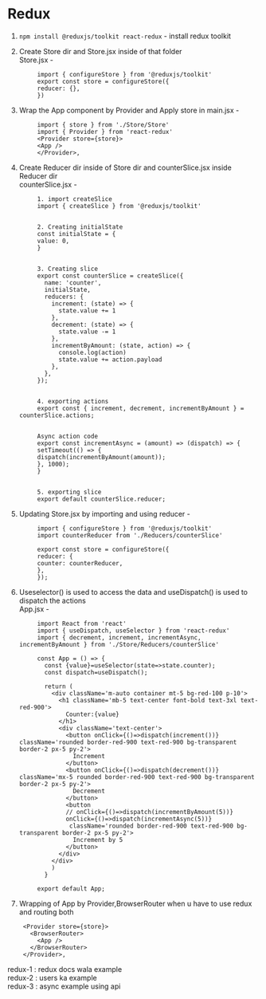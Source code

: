 # Redux  

1. `npm install @reduxjs/toolkit react-redux` - install redux toolkit  
2. Create Store dir and Store.jsx inside of that folder  
Store.jsx -  

            import { configureStore } from '@reduxjs/toolkit'
            export const store = configureStore({
            reducer: {},
            })

3. Wrap the App component by Provider and Apply store in main.jsx -  

            import { store } from './Store/Store'
            import { Provider } from 'react-redux'
            <Provider store={store}>
            <App />
            </Provider>, 

4. Create Reducer dir inside of Store dir and counterSlice.jsx inside Reducer dir  
counterSlice.jsx -  


            1. import createSlice
            import { createSlice } from '@reduxjs/toolkit'  


            2. Creating initialState
            const initialState = {
            value: 0,
            }


            3. Creating slice
            export const counterSlice = createSlice({
              name: 'counter',
              initialState,
              reducers: {
                increment: (state) => {
                  state.value += 1
                },
                decrement: (state) => {
                  state.value -= 1
                },
                incrementByAmount: (state, action) => {
                  console.log(action)
                  state.value += action.payload
                },
              },
            });


            4. exporting actions
            export const { increment, decrement, incrementByAmount } = counterSlice.actions;  


            Async action code
            export const incrementAsync = (amount) => (dispatch) => {
            setTimeout(() => {
            dispatch(incrementByAmount(amount));
            }, 1000);
            }


            5. exporting slice
            export default counterSlice.reducer;
   

5. Updating Store.jsx by importing and using reducer  -  

            import { configureStore } from '@reduxjs/toolkit'
            import counterReducer from './Reducers/counterSlice'

            export const store = configureStore({
            reducer: {
            counter: counterReducer,
            },
            });

6. Useselector() is used to access the data and useDispatch() is used to dispatch the actions  
App.jsx -  

            import React from 'react'
            import { useDispatch, useSelector } from 'react-redux'
            import { decrement, increment, incrementAsync, incrementByAmount } from './Store/Reducers/counterSlice'

            const App = () => {
              const {value}=useSelector(state=>state.counter);
              const dispatch=useDispatch();

              return (
                <div className='m-auto container mt-5 bg-red-100 p-10'>
                  <h1 className='mb-5 text-center font-bold text-3xl text-red-900'>
                    Counter:{value}
                  </h1>
                  <div className='text-center'>
                    <button onClick={()=>dispatch(increment())} className='rounded border-red-900 text-red-900 bg-transparent border-2 px-5 py-2'>
                      Increment
                    </button>
                    <button onClick={()=>dispatch(decrement())} className='mx-5 rounded border-red-900 text-red-900 bg-transparent border-2 px-5 py-2'>
                      Decrement
                    </button>
                    <button  
                    // onClick={()=>dispatch(incrementByAmount(5))}
                    onClick={()=>dispatch(incrementAsync(5))}
                     className='rounded border-red-900 text-red-900 bg-transparent border-2 px-5 py-2'>
                      Increment by 5
                    </button>
                  </div>
                </div>
                )
              }

            export default App;

7. Wrapping of App by Provider,BrowserRouter when u have to use redux and routing both  

        <Provider store={store}>  
          <BrowserRouter>
            <App />  
          </BrowserRouter>
        </Provider>,

redux-1 : redux docs wala example  
redux-2 : users ka example  
redux-3 : async example using api  


<!-- Steps of redux toolkit -->
<!-- boiler plate -->
<!-- managing reducers,actions -->
<!-- useSelector -->
<!-- Async Actions -->
<!-- Combining multiple reducers -->

<!-- tool : redux devtool extension   -->
